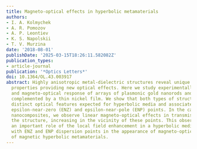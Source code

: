 ```yaml
---
title: Magneto-optical effects in hyperbolic metamaterials
authors:
- I. A. Kolmychek
- A. R. Pomozov
- A. P. Leontiev
- K. S. Napolskii
- T. V. Murzina
date: '2018-08-01'
publishDate: '2025-03-15T18:26:11.582082Z'
publication_types:
- article-journal
publication: '*Optics Letters*'
doi: 10.1364/OL.43.003917
abstract: Highly anisotropic metal-dielectric structures reveal unique dispersion
  properties providing new optical effects. Here we study experimentally linear optical
  and magneto-optical response of arrays of plasmonic gold nanorods and similar structures
  complemented by a thin nickel film. We show that both types of structures reveal
  distinct optical features expected for hyperbolic media and associated with the
  epsilon-near-zero (ENZ) and epsilon-near-pole (ENP) points. In the case of Ni-containing
  nanocomposites, we observe linear magneto-optical effects in transmission through
  the structure, increasing in the vicinity of these points. This observation reveals
  an important role of the local field enhancement in a hyperbolic medium associated
  with ENZ and ENP dispersion points in the appearance of magneto-optical activity
  of magnetic hyperbolic metamaterials.
---
```

